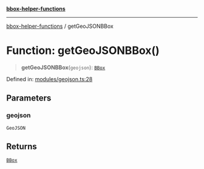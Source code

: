 [**bbox-helper-functions**](../README.md)

***

[bbox-helper-functions](../README.md) / getGeoJSONBBox

# Function: getGeoJSONBBox()

> **getGeoJSONBBox**(`geojson`): [`BBox`](../type-aliases/BBox.md)

Defined in: [modules/geojson.ts:28](https://github.com/alrico88/bbox-helper-functions/blob/master/src/modules/geojson.ts#L28)

## Parameters

### geojson

`GeoJSON`

## Returns

[`BBox`](../type-aliases/BBox.md)
